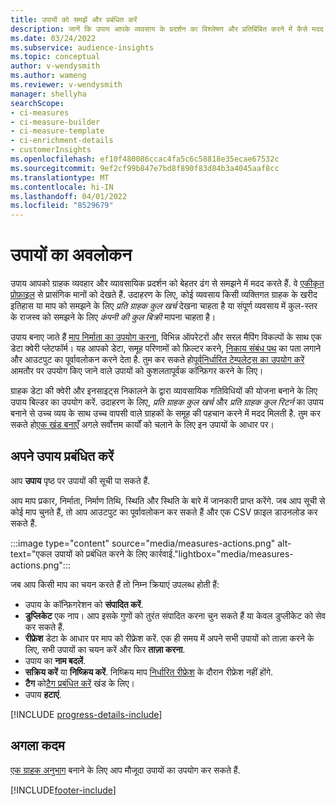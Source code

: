```yaml
---
title: उपायों को समझें और प्रबंधित करें
description: जानें कि उपाय आपके व्यवसाय के प्रदर्शन का विश्लेषण और प्रतिबिंबित करने में कैसे मदद करते हैं।
ms.date: 03/24/2022
ms.subservice: audience-insights
ms.topic: conceptual
author: v-wendysmith
ms.author: wameng
ms.reviewer: v-wendysmith
manager: shellyha
searchScope:
- ci-measures
- ci-measure-builder
- ci-measure-template
- ci-enrichment-details
- customerInsights
ms.openlocfilehash: ef10f480086ccac4fa5c6c58818e35ecae67532c
ms.sourcegitcommit: 9ef2cf99b847e7bd8f890f83d84b3a4045aaf8cc
ms.translationtype: MT
ms.contentlocale: hi-IN
ms.lasthandoff: 04/01/2022
ms.locfileid: "8529679"
---
```

# <a name="measures-overview"></a>उपायों का अवलोकन

उपाय आपको ग्राहक व्यवहार और व्यावसायिक प्रदर्शन को बेहतर ढंग से समझने में मदद करते हैं. वे [एकीकृत प्रोफ़ाइल](data-unification.md) से प्रासंगिक मानों को देखते हैं. उदाहरण के लिए, कोई व्यवसाय किसी व्यक्तिगत ग्राहक के खरीद इतिहास या माप को समझने के लिए *प्रति ग्राहक कुल खर्च* देखना चाहता है या संपूर्ण व्यवसाय में कुल-स्तर के राजस्व को समझने के लिए *कंपनी की कुल बिक्री* मापना चाहता है।  

उपाय बनाए जाते हैं [माप निर्माता का उपयोग करना](measure-builder.md), विभिन्न ऑपरेटरों और सरल मैपिंग विकल्पों के साथ एक डेटा क्वेरी प्लेटफॉर्म। यह आपको डेटा, समूह परिणामों को फ़िल्टर करने, [निकाय संबंध पथ](relationships.md) का पता लगाने और आउटपुट का पूर्वावलोकन करने देता है. तुम कर सकते हो[पूर्वनिर्धारित टेम्पलेट्स का उपयोग करें](measure-templates.md) आमतौर पर उपयोग किए जाने वाले उपायों को कुशलतापूर्वक कॉन्फ़िगर करने के लिए।

ग्राहक डेटा की क्वेरी और इनसाइट्स निकालने के द्वारा व्यावसायिक गतिविधियों की योजना बनाने के लिए उपाय बिल्डर का उपयोग करें. उदाहरण के लिए, *प्रति ग्राहक कुल खर्च* और *प्रति ग्राहक कुल रिटर्न* का उपाय बनाने से उच्च व्यय के साथ उच्च वापसी वाले ग्राहकों के समूह की पहचान करने में मदद मिलती है. तुम कर सकते हो[एक खंड बनाएँ](segments.md) अगले सर्वोत्तम कार्यों को चलाने के लिए इन उपायों के आधार पर।

## <a name="manage-your-measures"></a>अपने उपाय प्रबंधित करें

आप **उपाय** पृष्ठ पर उपायों की सूची पा सकते हैं.

आप माप प्रकार, निर्माता, निर्माण तिथि, स्थिति और स्थिति के बारे में जानकारी प्राप्त करेंगे. जब आप सूची से कोई माप चुनते हैं, तो आप आउटपुट का पूर्वावलोकन कर सकते हैं और एक CSV फ़ाइल डाउनलोड कर सकते हैं.

:::image type="content" source="media/measures-actions.png" alt-text="एकल उपायों को प्रबंधित करने के लिए कार्रवाई."lightbox="media/measures-actions.png":::

जब आप किसी माप का चयन करते हैं तो निम्न क्रियाएं उपलब्ध होती हैं:

- उपाय के कॉन्फ़िगरेशन को **संपादित करें**.
- **डुप्लिकेट** एक नाप। आप इसके गुणों को तुरंत संपादित करना चुन सकते हैं या केवल डुप्लीकेट को सेव कर सकते हैं.
- **रीफ्रेश** डेटा के आधार पर माप को रीफ्रेश करें. एक ही समय में अपने सभी उपायों को ताज़ा करने के लिए, सभी उपायों का चयन करें और फिर **ताज़ा करना**.
- उपाय का **नाम बदलें**.
- **सक्रिय करें** या **निष्क्रिय करें**. निष्क्रिय माप [निर्धारित रीफ्रेश](system.md#schedule-tab) के दौरान रीफ्रेश नहीं होंगे.
- **टैग** को[टैग प्रबंधित करें](work-with-tags-columns.md#manage-tags) खंड के लिए।
- उपाय **हटाएं**.

[!INCLUDE [progress-details-include](../includes/progress-details-pane.md)]

## <a name="next-step"></a>अगला कदम

[एक ग्राहक अनुभाग](segments.md) बनाने के लिए आप मौजूदा उपायों का उपयोग कर सकते हैं.

[!INCLUDE[footer-include](../includes/footer-banner.md)]
